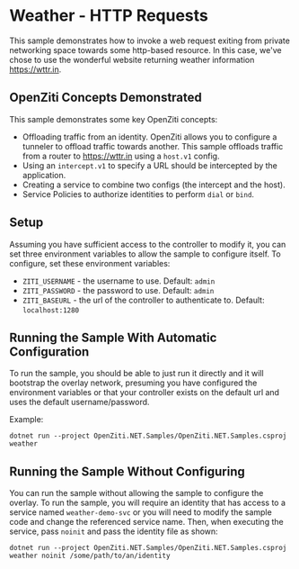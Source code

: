 # Weather - HTTP Requests

This sample demonstrates how to invoke a web request exiting from private networking space towards some http-based
resource. In this case, we've chose to use the wonderful website returning weather information https://wttr.in.

## OpenZiti Concepts Demonstrated

This sample demonstrates some key OpenZiti concepts:

* Offloading traffic from an identity. OpenZiti allows you to configure a tunneler to offload traffic towards another. 
  This sample offloads traffic from a router to https://wttr.in using a `host.v1` config.
* Using an `intercept.v1` to specify a URL should be intercepted by the application.
* Creating a service to combine two configs (the intercept and the host).
* Service Policies to authorize identities to perform `dial` or `bind`.

## Setup

Assuming you have sufficient access to the controller to modify it, you can set three environment variables to
allow the sample to configure itself. To configure, set these environment variables:
* `ZITI_USERNAME` - the username to use. Default: `admin`
* `ZITI_PASSWORD` - the password to use. Default: `admin`
* `ZITI_BASEURL` - the url of the controller to authenticate to.  Default: `localhost:1280` 

## Running the Sample With Automatic Configuration

To run the sample, you should be able to just run it directly and it will bootstrap the overlay network, presuming you
have configured the environment variables or that your controller exists on the default url and uses the default
username/password.

Example:
```
dotnet run --project OpenZiti.NET.Samples/OpenZiti.NET.Samples.csproj weather
```

## Running the Sample Without Configuring

You can run the sample without allowing the sample to configure the overlay. To run the sample, you will require an
identity that has access to a service named `weather-demo-svc` or you will need to modify the sample code and change
the referenced service name. Then, when executing the service, pass `noinit` and pass the identity file as shown:
```
dotnet run --project OpenZiti.NET.Samples/OpenZiti.NET.Samples.csproj weather noinit /some/path/to/an/identity
```
